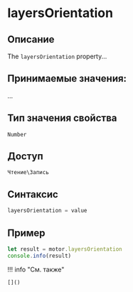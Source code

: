# layersOrientation

## Описание
The `layersOrientation` property...

## Принимаемые значения:
...

## Тип значения свойства
`Number`

## Доступ
`Чтение\Запись`

## Синтаксис
```javascript
layersOrientation = value
```

## Пример
```javascript linenums="1"
let result = motor.layersOrientation
console.info(result)
```

!!! info "См. также"

    []()

